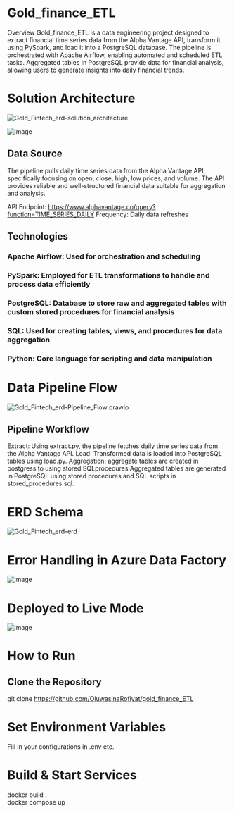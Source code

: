 # Gold_finance_ETL
Overview
Gold_finance_ETL is a data engineering project designed to extract financial time series data from the Alpha Vantage API, transform it using PySpark, and load it into a PostgreSQL database. The pipeline is orchestrated with Apache Airflow, enabling automated and scheduled ETL tasks. Aggregated tables in PostgreSQL provide data for financial analysis, allowing users to generate insights into daily financial trends.

# Solution Architecture

![Gold_Fintech_erd-solution_architecture](https://github.com/user-attachments/assets/2033419d-5587-43ac-905d-3a3899f2b42d)


![image](https://github.com/user-attachments/assets/97a4eb8f-85e3-4075-aa55-e2e055ca8584)


## Data Source
The pipeline pulls daily time series data from the Alpha Vantage API, specifically focusing on open, close, high, low prices, and volume. The API provides reliable and well-structured financial data suitable for aggregation and analysis.

API Endpoint: https://www.alphavantage.co/query?function=TIME_SERIES_DAILY
Frequency: Daily data refreshes
## Technologies
### Apache Airflow: Used for orchestration and scheduling
### PySpark: Employed for ETL transformations to handle and process data efficiently
### PostgreSQL: Database to store raw and aggregated tables with custom stored procedures for financial analysis
### SQL: Used for creating tables, views, and procedures for data aggregation
### Python: Core language for scripting and data manipulation

# Data Pipeline Flow

![Gold_Fintech_erd-Pipeline_Flow drawio](https://github.com/user-attachments/assets/2a1db09f-f8fd-4b3f-9f3d-5802bd511d41)


## Pipeline Workflow
Extract:
Using extract.py, the pipeline fetches daily time series data from the Alpha Vantage API.
Load:
Transformed data is loaded into PostgreSQL tables using load.py.
Aggregation:
aggregate tables are created in postgress to using stored SQLprocedures
Aggregated tables are generated in PostgreSQL using stored procedures and SQL scripts in stored_procedures.sql.

# ERD Schema
![Gold_Fintech_erd-erd](https://github.com/user-attachments/assets/be0381de-572c-4fa3-8bb5-0f192ad0af9e)

# Error Handling in Azure Data Factory
![image](https://github.com/user-attachments/assets/60d22b24-69dc-40d8-9e43-c67215126d2c)


# Deployed to Live Mode

![image](https://github.com/user-attachments/assets/9ff7612f-3ec8-47d8-a08a-eb76a940cae8)


# How to Run
## Clone the Repository
git clone https://github.com/OluwasinaRofiyat/gold_finance_ETL

# Set Environment Variables
Fill in your configurations in .env etc.
# Build & Start Services

  docker build .  
  docker compose up
